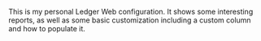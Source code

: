 This is my personal Ledger Web configuration. It shows some interesting reports, as well as some basic customization including a custom column and how to populate it.
